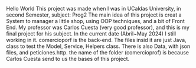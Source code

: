 Hello World
This project was made when I was in UCaldas University, in second Semester, subject: Prog2
The main idea of this project is creat a System to manager a little shop, using OOP techniques, and a bit of Front End.
My professor was Carlos Cuesta (very good professor), and this is my final project for his subject.
In the current date (Abril~May 2024) I still working in it.
comercioporf is the back-end. The files insid it are just Java, class to test the Model, Service, Helpers class.
There is also Data, with json files, and peticiones.http.
the name of the folder (comercioprof) is because Carlos Cuesta send to us the bases of this project.
